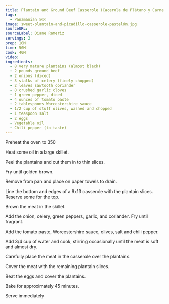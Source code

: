 ```yaml
---
title: Plantain and Ground Beef Casserole (Cacerola de Plátano y Carne Molida)
tags:
  - Panamanian 🇵🇦
image: sweet-plantain-and-picadillo-casserole-pastelón.jpg
sourceURL:
sourceLabel: Diane Rameriz
servings: 2
prep: 10M
time: 50M
cook: 40M
video:
ingredients:
  - 8 very mature plantains (almost black)
  - 2 pounds ground beef
  - 2 onions (diced)
  - 3 stalks of celery (finely chopped)
  - 2 leaves sawtooth coriander
  - 8 crushed garlic cloves
  - 1 green pepper, diced
  - 4 ounces of tomato paste
  - 2 tablespoons Worcestershire sauce
  - 1/2 cup of stuff olives, washed and chopped
  - 1 teaspoon salt
  - 2 eggs
  - Vegetable oil
  - Chili pepper (to taste)
---
```

Preheat the oven to 350

Heat some oil in a large skillet.

Peel the plantains and cut them in to thin slices.

Fry until golden brown.

Remove from pan and place on paper towels to drain.

Line the bottom and edges of a 9x13 casserole with the plantain slices. Reserve some for the top.

Brown the meat in the skillet.

Add the onion, celery, green peppers, garlic, and coriander. Fry until fragrant.

Add the tomato paste, Worcestershire sauce, olives, salt and chili pepper.

Add 3/4 cup of water and cook, stirring occasionally until the meat is soft and almost dry.

Carefully place the meat in the casserole over the plantains.

Cover the meat with the remaining plantain slices.

Beat the eggs and cover the plantains.

Bake for approximately 45 minutes.

Serve immediately